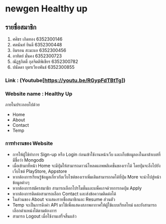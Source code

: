 # newgen Healthy up
## รายชื่อสมาชิก
1. ศศิธร เกิดทอง 6352300146
2. ศตนันท์ ยินดี 6352300448
3. อิมรอน สะมะแอ 6352300456
4. อาทิตย์ มั่นคง 6352300723
5. ณัฏฐกิตติ์ กุลจิตติพิเชียร 6352300782 
6. ปนัดดา บุตรเวียงพันธ์ 6352300855

### Link : (Youtube[https://youtu.be/RGypFdTBtTg])

### Website name : Healthy Up
ภายในประกอบไปด้วย
- Home
- About
- Contact
- Temp

### การทำงานของ Website
- การให้ผู้ใช้ทำการ Sign-up หรือ Login ก่อนเข้าใช้งานหน้าเว็บ และเก็บข้อมูลลงในดาต้าเบสที่มีชื่อว่า Mongodb
- เมื่อเข้ามาที่หน้า Home จะมีปุ่มให้สามารถดาวน์โหลดแอพพลิเคชั่นของเราได้ โดยปุ่มจะลิ้งไปยังเว็บไซต์ PlayStore, Appstore
- หากต้องการเรียนรู้ข้อมูลเกี่ยวกับเว็บไซต์ของเราเพิ่มเติมสามารถกดได้ที่ปุ่ม More จะนำไปสู่หน้าข้อมูลต่างๆ
- หากต้องการสมัครสมาชิก สามารถเลือกโปรโมชั่นและแพ็คเกจด้วยการกดปุ่ม Apply 
- หากต้องการติดต่อสามารถเลือก Contact และส่งข้อความติดต่อได้
- ในส่วนของ About จะแสดงรายชื่อสมาชิกและ Resume ส่วนตัว
- Temp จะเป็นการดึงค่า API มาใช้เพื่อแสดงสภาพอากาศให้ผู้ใช้แบบเรียลไทม์ และยังสามารถเลือกตำแหน่งได้ตามต้องการ
- สามารถ Logout เมื่อใช้งานเสร็จสิ้นแล้ว
